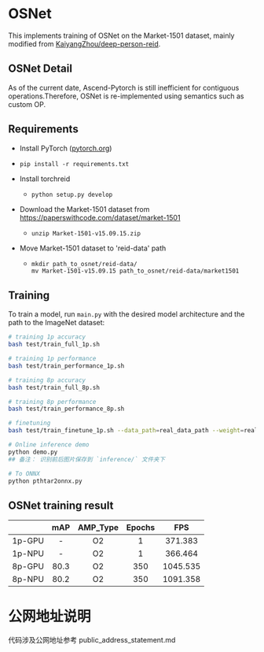 # OSNet

This implements training of OSNet on the Market-1501 dataset, mainly modified from [KaiyangZhou/deep-person-reid](https://github.com/KaiyangZhou/deep-person-reid).

## OSNet Detail

As of the current date, Ascend-Pytorch is still inefficient for contiguous operations.Therefore, OSNet is re-implemented using semantics such as custom OP.


## Requirements

- Install PyTorch ([pytorch.org](http://pytorch.org))  


- `pip install -r requirements.txt`

- Install torchreid

  - ~~~python
    python setup.py develop
    ~~~

- Download the Market-1501 dataset from https://paperswithcode.com/dataset/market-1501

  - ~~~shell
    unzip Market-1501-v15.09.15.zip
    ~~~
  
- Move Market-1501 dataset to 'reid-data' path

  - ~~~shell
    mkdir path_to_osnet/reid-data/
    mv Market-1501-v15.09.15 path_to_osnet/reid-data/market1501 
    ~~~
## Training

To train a model, run `main.py` with the desired model architecture and the path to the ImageNet dataset:

```bash
# training 1p accuracy
bash test/train_full_1p.sh

# training 1p performance
bash test/train_performance_1p.sh

# training 8p accuracy
bash test/train_full_8p.sh

# training 8p performance
bash test/train_performance_8p.sh

# finetuning
bash test/train_finetune_1p.sh --data_path=real_data_path --weight=real_weight_path

# Online inference demo
python demo.py
## 备注： 识别前后图片保存到 `inference/` 文件夹下

# To ONNX
python pthtar2onnx.py 
```

## OSNet training result


|        | mAP  | AMP_Type | Epochs |   FPS    |
| :----: | :--: | :------: | :----: | :------: |
| 1p-GPU |  -   |    O2    |   1    | 371.383  |
| 1p-NPU |  -   |    O2    |   1    | 366.464  |
| 8p-GPU | 80.3 |    O2    |  350   | 1045.535 |
| 8p-NPU | 80.2 |    O2    |  350   | 1091.358 |


# 公网地址说明

代码涉及公网地址参考 public_address_statement.md
